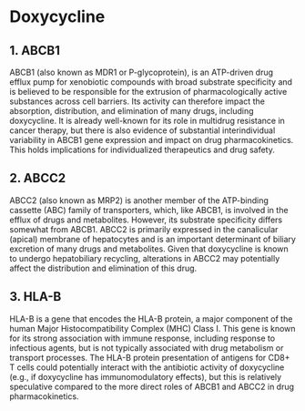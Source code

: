 # Doxycycline
## 1. ABCB1
ABCB1 (also known as MDR1 or P-glycoprotein), is an ATP-driven drug efflux pump for xenobiotic compounds with broad substrate specificity and is believed to be responsible for the extrusion of pharmacologically active substances across cell barriers. Its activity can therefore impact the absorption, distribution, and elimination of many drugs, including doxycycline. It is already well-known for its role in multidrug resistance in cancer therapy, but there is also evidence of substantial interindividual variability in ABCB1 gene expression and impact on drug pharmacokinetics. This holds implications for individualized therapeutics and drug safety.
## 2. ABCC2
ABCC2 (also known as MRP2) is another member of the ATP-binding cassette (ABC) family of transporters, which, like ABCB1, is involved in the efflux of drugs and metabolites. However, its substrate specificity differs somewhat from ABCB1. ABCC2 is primarily expressed in the canalicular (apical) membrane of hepatocytes and is an important determinant of biliary excretion of many drugs and metabolites. Given that doxycycline is known to undergo hepatobiliary recycling, alterations in ABCC2 may potentially affect the distribution and elimination of this drug.
## 3. HLA-B
HLA-B is a gene that encodes the HLA-B protein, a major component of the human Major Histocompatibility Complex (MHC) Class I. This gene is known for its strong association with immune response, including response to infectious agents, but is not typically associated with drug metabolism or transport processes. The HLA-B protein presentation of antigens for CD8+ T cells could potentially interact with the antibiotic activity of doxycycline (e.g., if doxycycline has immunomodulatory effects), but this is relatively speculative compared to the more direct roles of ABCB1 and ABCC2 in drug pharmacokinetics.
